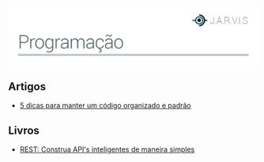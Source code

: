 ![](../_covers/cover-programacao.png)

## Artigos
- [5 dicas para manter um código organizado e padrão](http://pedronauck.com/programacao/5-dicas-para-manter-um-codigo-organizado-e-padrao)

## Livros
- [REST: Construa API's inteligentes de maneira simples](http://www.casadocodigo.com.br/products/livro-rest)